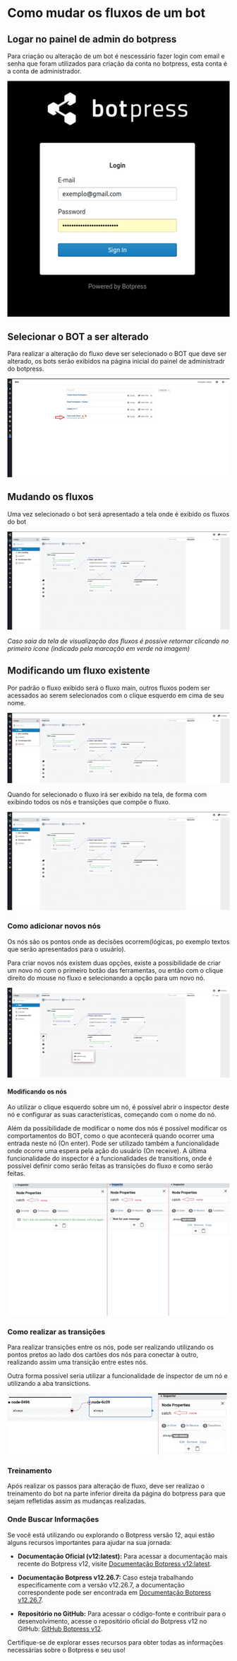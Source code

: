 # Como mudar os fluxos de um bot

## Logar no painel de admin do botpress

Para criação ou alteração de um bot é nescessário fazer login com email e senha que foram utilizados para criação da conta no botpress, esta conta é a conta de administrador.

![login](../images/login.png)

## Selecionar o BOT a ser alterado

Para realizar a alteração do fluxo deve ser selecionado o BOT que deve ser alterado, os bots serão exibidos na página inicial do painel de administradr do botpress.

![adminPanel](../images/adminPage.jpeg)

## Mudando os fluxos

Uma vez selecionado o bot será apresentado a tela onde é exibido os fluxos do bot

![workflow](../images/workflow.jpeg)

*Caso saia da tela de visualização dos fluxos é possíve retornar clicando no primeiro ícone (indicado pela marcação em verde na imagem)*

## Modificando um fluxo existente

Por padrão o fluxo exibido será o fluxo main, outros fluxos podem ser acessados ao serem selecionados com o clique esquerdo em cima de seu nome.

![flows](../images/flows.jpeg)

Quando for selecionado o fluxo irá ser exibido na tela, de forma com exibindo todos os nós e transições que compõe o fluxo.

![workflow](../images/workflow.jpeg)

### Como adicionar novos nós

Os nós são os pontos onde as decisões ocorrem(lógicas, po exemplo textos que serão apresentados para o usuário).

Para criar novos nós existem duas opções, existe a possibilidade de criar um novo nó com o primeiro botão das ferramentas, ou então com o clique direito do mouse no fluxo e selecionando a opção para um novo nó.

![criandoNós](../images/criarNodes.jpeg)

#### Modificando os nós 

Ao utilizar o clique esquerdo sobre um nó, é possível abrir o inspector deste nó e configurar as suas características, começando com o nome do nó. 

Além da possibilidade de modificar o nome dos nós é possível modificar os comportamentos do BOT, como o que acontecerá quando ocorrer uma entrada neste nó (On enter). Pode ser utilizado também a funcionalidade onde ocorre uma espera pela ação do usuário (On receive). A última funcionalidade do inspector é a funcionalidades de transitions, onde é possível definir como serão feitas as transições do fluxo e como serão feitas. 

![botaoCriarBot](../images/inspectorProperties.jpeg)

### Como realizar as transições

Para realizar transições entre os nós, pode ser realizando utilizando os pontos pretos ao lado dos cartões dos nós para conectar à outro, realizando assim uma transição entre estes nós. 

Outra forma possível seria utilizar a funcionalidade de inspector de um nó e utilizando a aba transictions. 

![criandoConexoes](../images/conexoesNodes.jpeg)

### Treinamento 

Após realizar os passos para alteração de fluxo, deve ser realizao o treinamento do bot na parte inferior direita da página do botpress para que sejam refletidas assim as mudanças realizadas.

### Onde Buscar Informações

Se você está utilizando ou explorando o Botpress versão 12, aqui estão alguns recursos importantes para ajudar na sua jornada:

- **Documentação Oficial (v12:latest):** Para acessar a documentação mais recente do Botpress v12, visite [Documentação Botpress v12:latest](https://v12.botpress.com/).

- **Documentação Botpress v12.26.7:** Caso esteja trabalhando especificamente com a versão v12.26.7, a documentação correspondente pode ser encontrada em [Documentação Botpress v12.26.7](http://botpress-docs.s3-website-us-east-1.amazonaws.com/docs/introduction/).

- **Repositório no GitHub:** Para acessar o código-fonte e contribuir para o desenvolvimento, acesse o repositório oficial do Botpress v12 no GitHub: [GitHub Botpress v12](https://github.com/botpress/v12).

Certifique-se de explorar esses recursos para obter todas as informações necessárias sobre o Botpress e seu uso!